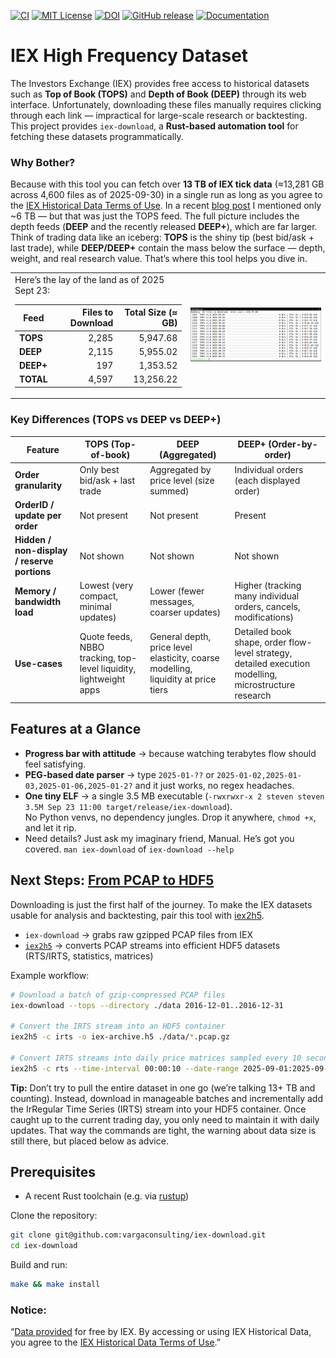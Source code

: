 
[![CI](https://github.com/vargaconsulting/iex-download/actions/workflows/ci.yml/badge.svg)](https://github.com/vargaconsulting/iex-download/actions/workflows/ci.yml)
[![MIT License](https://img.shields.io/badge/license-MIT-green.svg)](LICENSE)
[![DOI](https://zenodo.org/badge/DOI/10.5281/zenodo.17188420.svg)](https://doi.org/10.5281/zenodo.17188420)
[![GitHub release](https://img.shields.io/github/v/release/vargaconsulting/iex-download.svg)](https://github.com/vargaconsulting/iex-download/releases)
[![Documentation](https://img.shields.io/badge/docs-stable-blue)](https://vargaconsulting.github.io/iex-download)

# IEX High Frequency Dataset

The Investors Exchange (IEX) provides free access to historical datasets such as **Top of Book (TOPS)** and **Depth of Book (DEEP)** through its web interface. Unfortunately, downloading these files manually requires clicking through each link — impractical for large-scale research or backtesting. This project provides `iex-download`, a **Rust-based automation tool** for fetching these datasets programmatically.

### Why Bother?

Because with this tool you can fetch over **13 TB of IEX tick data** (≈13,281 GB across 4,600 files as of 2025-09-30) in a single run as long as you agree to the [IEX Historical Data Terms of Use][101]. In a recent [blog post][201] I mentioned only ~6 TB — but that was just the TOPS feed. The full picture includes the depth feeds (**DEEP** and the recently released **DEEP+**), which are far larger. Think of trading data like an iceberg: **TOPS** is the shiny tip (best bid/ask + last trade), while **DEEP/DEEP+** contain the mass below the surface — depth, weight, and real research value. That’s where this tool helps you dive in.

<table><tr><td>
Here’s the lay of the land as of 2025 Sept 23:

| Feed   | Files to Download | Total Size (≈ GB) |
|--------|------------------:|------------------:|
| **TOPS**  | 2,285 | 5,947.68 |
| **DEEP**  | 2,115 | 5,955.02 |
| **DEEP+** |   197 | 1,353.52 |
| **TOTAL** | 4,597 | 13,256.22 |


</td><td>

<picture>
  <source media="(prefers-color-scheme: dark)" srcset="docs/assets/screenshot-dark.png" width="500">
  <source media="(prefers-color-scheme: light)" srcset="docs/assets/screenshot-light.png" width="500">
  <img alt="Demo screenshot" src="docs/assets/screenshot-light.png" width="500">
</picture>

</td></tr></table>

### Key Differences (TOPS vs DEEP vs DEEP+)

| Feature                                     | TOPS (Top-of-book)                                                | DEEP (Aggregated)                                                                 | DEEP+ (Order-by-order)                                                                                |
| ------------------------------------------- | ----------------------------------------------------------------- | --------------------------------------------------------------------------------- | ----------------------------------------------------------------------------------------------------- |
| **Order granularity**                       | Only best bid/ask + last trade                                    | Aggregated by price level (size summed)                                           | Individual orders (each displayed order)                                                              |
| **OrderID / update per order**              | Not present                                                       | Not present                                                                       | Present                                                                                               |
| **Hidden / non-display / reserve portions** | Not shown                                                         | Not shown                                                                         | Not shown                                                                                             |
| **Memory / bandwidth load**                 | Lowest (very compact, minimal updates)                            | Lower (fewer messages, coarser updates)                                           | Higher (tracking many individual orders, cancels, modifications)                                      |
| **Use-cases**                               | Quote feeds, NBBO tracking, top-level liquidity, lightweight apps | General depth, price level elasticity, coarse modelling, liquidity at price tiers | Detailed book shape, order flow-level strategy, detailed execution modelling, microstructure research |


## Features at a Glance

- **Progress bar with attitude** → because watching terabytes flow should feel satisfying.  
- **PEG-based date parser** → type `2025-01-??` or `2025-01-02,2025-01-03,2025-01-06,2025-01-2?` and it just works, no regex headaches.  
- **One tiny ELF** → a single 3.5 MB executable (`-rwxrwxr-x 2 steven steven 3.5M Sep 23 11:00 target/release/iex-download`).  
  No Python venvs, no dependency jungles. Drop it anywhere, `chmod +x`, and let it rip.  
- Need details? Just ask my imaginary friend, Manual. He’s got you covered. `man iex-download` of `iex-download --help`


## Next Steps: [From PCAP to HDF5][202]

Downloading is just the first half of the journey. To make the IEX datasets usable for analysis and backtesting, pair this tool with [iex2h5][202].  

- `iex-download` → grabs raw gzipped PCAP files from IEX  
- [`iex2h5`][202] → converts PCAP streams into efficient HDF5 datasets (RTS/IRTS, statistics, matrices)  

Example workflow:

```bash
# Download a batch of gzip-compressed PCAP files
iex-download --tops --directory ./data 2016-12-01..2016-12-31  

# Convert the IRTS stream into an HDF5 container
iex2h5 -c irts -o iex-archive.h5 ./data/*.pcap.gz

# Convert IRTS streams into daily price matrices sampled every 10 seconds for the month of September 2025
iex2h5 -c rts --time-interval 00:00:10 --date-range 2025-09-01:2025-09-30 -o experiment-001.h5 iex-archive.h5
````

**Tip:** Don’t try to pull the entire dataset in one go (we’re talking 13+ TB and counting). Instead, download in manageable batches and incrementally add the IrRegular Time Series (IRTS) stream into your HDF5 container. Once caught up to the current trading day, you only need to maintain it with daily updates. That way the commands are tight, the warning about data size is still there, but placed below as advice.  

## Prerequisites

- A recent Rust toolchain (e.g. via [rustup](https://rustup.rs/))  

Clone the repository:

```bash
git clone git@github.com:vargaconsulting/iex-download.git
cd iex-download
````

Build and run:

```bash
make && make install
```

### Notice:
“[Data provided][100] for free by IEX. By accessing or using IEX Historical Data, you agree to the [IEX Historical Data Terms of Use][101].”


[100]: https://iextrading.com/trading/market-data/
[101]: https://www.iexexchange.io/legal/hist-data-terms
[201]: https://steven-varga.ca/blog/longest-active-stocks-from-iex-pcap/
[202]: https://steven-varga.ca/site/iex2h5/
[203]: https://steven-varga.ca/iex2h5/
